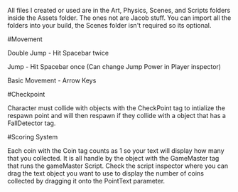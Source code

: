 
All files I created or used are in the Art, Physics, Scenes, and Scripts folders inside the Assets folder. 
The ones not are Jacob stuff. You can import all the folders into your build, the Scenes folder isn't required so its optional.


#Movement


Double Jump - Hit Spacebar twice

Jump - Hit Spacebar once (Can change Jump Power in Player inspector)

Basic Movement - Arrow Keys


#Checkpoint

Character must collide with objects with the CheckPoint tag to intialize the respawn point and will then respawn if they collide 
with a object that has a FallDetector tag.


#Scoring System

Each coin with the Coin tag counts as 1 so your text will display how many that you collected. It is all handle by the object with the GameMaster tag that runs the gameMaster Script. Check the script inspector where you can drag the text object you want to use to display the number of coins collected by dragging it onto the PointText parameter. 




